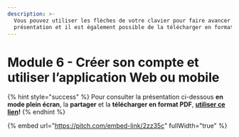 ```yaml
---
description: >-
  Vous pouvez utiliser les flèches de votre clavier pour faire avancer la
  présentation et il est également possible de la télécharger en format PDF.
---
```


# Module 6 - Créer son compte et utiliser l’application Web ou mobile

{% hint style="success" %}
Pour consulter la présentation ci-dessous **en mode plein écran**, la **partager** et la **télécharger en format PDF**, [**utiliser ce lien**](https://pitch.braver.net/v/formation_utilisateurs_module6-2zz35c)**!**
{% endhint %}

{% embed url="https://pitch.com/embed-link/2zz35c" fullWidth="true" %}

